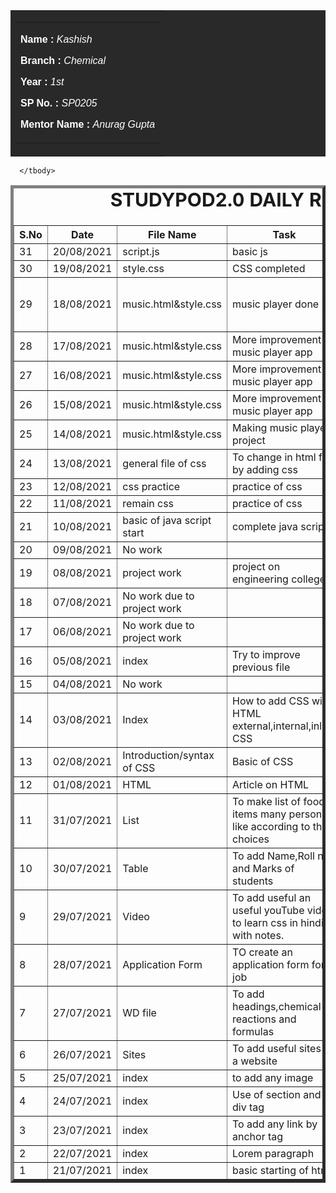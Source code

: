 
<body>
  <table id="header" border="0" width="100" bgcolor="#292929">
      <tr>
          <td>
              <table border="0" width="100" align="center">
                  <tr>
                      <td>
                          <font face="arial" color="#FFFFFF">
                           <div>
                               <p><b>Name : </b><i>Kashish</i></p>
                               <p><b>Branch : </b><i>Chemical</i></p>
                               <p><b>Year : </b><i>1st</i></p>
                               <p><b>SP No. : </b><i>SP0205</i></p>
                               <p><b>Mentor Name : </b><i>Anurag Gupta</i></p>
                           </div>
                          </font>
                      </td>
                  </tr>
              </table>
          </td>
      </tr>
  </table>
  <div>
  <table border="5">
      <caption style="font-size: 30px;"><b>STUDYPOD2.0 DAILY REPORT</b> </caption>
      <thead>
          <tr>
              <th width="350">S.No</th>
              <th width="350">Date</th>
              <th width="350">File Name</th>
              <th width="350">Task</th>
              <th width="350">Difficulty</th>
              <th width="350">Solution</th>
          </thead>
                  <td>31</td>
                                                                  <td>20/08/2021</td>
                                      <td>script.js</td>
                  <td>basic js</td>
                  <td></td>
                  <td></td>
      </tr>
  <tr>                   
              <td>30</td>
                  <td>19/08/2021</td>
                                                                  <td>style.css</td>
                                                                  <td>CSS completed</td>
                  <td></td>
                  <td></td>
      </tr>
      <tr>
              <td>29</td>
                                                                  <td>18/08/2021</td>
                                      <td>music.html&style.css</td>
                                                                  <td>music player done </td>
                                                                  <td>yes some problems in css &js</td>
                                                                  <td>Solved by searching and understanding that</td>
      </tr>
<tr>                   
              <td>28</td>
                                                                  <td>17/08/2021</td>
                                      <td>music.html&style.css</td>
                  <td>More improvement in music player app</td>
                  <td></td>
                  <td></td>
      </tr>
      <tr>                   
              <td>27</td>
                                                                  <td>16/08/2021</td>
                                      <td>music.html&style.css</td>
                  <td>More improvement in music player app</td>
                  <td></td>
                  <td></td>
      </tr>
 <tr>                   
              <td>26</td>
                  <td>15/08/2021</td>
                                      <td>music.html&style.css</td>
                  <td>More improvement in music player app</td>
                  <td></td>
                  <td></td>
                                                      </tr>
      <tr>                   
              <td>25</td>
                  <td>14/08/2021</td>
                  <td>music.html&style.css</td>
                  <td>Making music player project</td>
                  <td></td>
                  <td></td>
      </tr>
      <tr>                   
              <td>24</td>
                  <td>13/08/2021</td>
                  <td>general file of css</td>
                  <td>To change in html file by adding css</td>
                  <td>No</td>
                  <td></td>
</tr>
                                              <tr>            
<tr>                   
              <td>23</td>
                  <td>12/08/2021</td>
                  <td>css practice</td>
                  <td>practice of css</td>
                  <td>no</td>
                  <td></td>
</tr>
    <tr>            
<tr>                   
              <td>22</td>
                  <td>11/08/2021</td>
                  <td>remain css</td>
                  <td>practice of css</td>
                  <td>no</td>
                  <td></td>
</tr>
<tr>
              <td>21</td>
              <td>10/08/2021</td>
              <td>basic of java script start</td>
              <td>complete java script</td>
              <td>NO</td>
              <td></td>
          </tr>
                                      <tr>                   
              <td>20</td>
                  <td>09/08/2021</td>
                  <td>No work</td>
                  <td></td>
                  <td></td>
                  <td></td>
</tr>
      <tr>                   
              <td>19</td>
                  <td>08/08/2021</td>
                  <td>project work</td>
                  <td>project on engineering college</td>
                  <td></td>
                  <td></td>
</tr>
<tr>                   
              <td>18</td>
                  <td>07/08/2021</td>
                  <td>No work due to project work</td>
                  <td></td>
                  <td></td>
                  <td></td>
</tr>
              <tr>                   
              <td>17</td>
                  <td>06/08/2021</td>
                  <td>No work due to project work</td>
                  <td></td>
                  <td></td>
                  <td></td>
</tr>
      <tr>                   
              <td>16</td>
                  <td>05/08/2021</td>
                  <td>index</td>
                  <td>Try to improve previous file</td>
                  <td>No</td>
                  <td></td>
              </tr>
          <tr>
                <td>15</td>
                  <td>04/08/2021</td>
                  <td>No work</td>
                  <td></td>
                  <td></td>
                  <td></td>
              </tr>
              <tr>                   
              <td>14</td>
                  <td>03/08/2021</td>
                  <td>Index</td>
                  <td>How to add CSS with HTML 
            external,internal,inline CSS</td>
                  <td>No</td>
                  <td></td>
</tr>
      <tr>                   
              <td>13</td>
                  <td>02/08/2021</td>
                  <td>Introduction/syntax of CSS</td>
                  <td>Basic of CSS</td>
                  <td>No</td>
                  <td></td>
              </tr>
          <tr>                   
              <td>12</td>
                  <td>01/08/2021</td>
                  <td>HTML</td>
                  <td>Article on HTML</td>
                  <td>No</td>
                  <td></td>
              </tr>
          <tr>                   
              <td>11</td>
                  <td>31/07/2021</td>
                  <td>List</td>
                  <td>To make list of food items many person like according to their choices</td>
                  <td>No</td>
                  <td></td>
              </tr>
        <tr>                   
              <td>10</td>
                  <td>30/07/2021</td>
                  <td>Table</td>
                  <td>To add Name,Roll no. and Marks of students</td>
                  <td>No</td>
                  <td></td>
        </tr>
<tr>
                  <td>9</td>
                  <td>29/07/2021</td>
                  <td>Video</td>
                  <td>To add useful an useful youTube 
video to learn css in hindi with notes. </td>
                  <td>No</td>
                  <td></td>
                </tr>
<tr>
                  <td>8</td>
                  <td>28/07/2021</td>
                  <td>Application Form</td>
                  <td>TO create an application form for job</td>
                  <td>in country categories</td>
                  <td></td>
              </tr>
<tr>
                  <td>7</td>
                  <td>27/07/2021</td>
                  <td>WD file</td>
                  <td>To add headings,chemical reactions and formulas</td>
                  <td>No</td>
                  <td></td>
</tr>
                <tr>
                  <td>6</td>
                  <td>26/07/2021</td>
                  <td>Sites</td>
                  <td>To add useful sites in a website</td>
                  <td>No</td>
                  <td></td>
                </tr>
                        <tr>
                  <td>5</td>
                  <td>25/07/2021</td>
                  <td>index</td>
                  <td>to add any image</td>
                  <td>No</td>
                  <td></td>
                </tr>
                        <tr>
                  <td>4</td>
                  <td>24/07/2021</td>
                  <td>index</td>
                  <td>Use of section and div tag</td>
                  <td>No</td>
                  <td></td>
                </tr>
                        <tr>
                  <td>3</td>
                  <td>23/07/2021</td>
                  <td>index</td>
                 <td>To add any link by anchor tag</td>
                  <td>No</td>
                  <td></td>
                </tr>
      <tr>
                              <td>2</td>
                  <td>22/07/2021</td>
                  <td>index</td>
                 <td>Lorem paragraph</td>
                  <td>No</td>
                  <td></td>
                </tr>
      <tr>
                              <td>1</td>
                  <td>21/07/2021</td>
                  <td>index</td>
                 <td>basic starting of html</td>
                  <td>No</td>
                  <td></td>
                </tr>





      </tbody>
          
</body>
